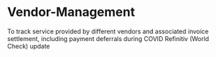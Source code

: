 # Vendor-Management
To track service provided by different vendors and associated invoice settlement, including payment deferrals during COVID
Refinitiv (World Check) update
